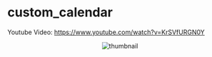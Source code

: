# custom_calendar

Youtube Video: <a href="https://www.youtube.com/watch?v=KrSVfURGN0Y">https://www.youtube.com/watch?v=KrSVfURGN0Y</a>
 
<p align="center">
  <img src="https://img.youtube.com/vi/KrSVfURGN0Y/maxresdefault.jpg" title="thumbnail">
</p>
